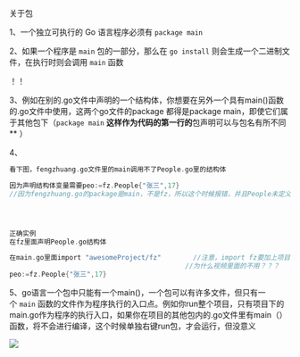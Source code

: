 关于包

1、一个独立可执行的 Go 语言程序必须有 `package main` 

2、如果一个程序是 `main` 包的一部分，那么在 `go install` 则会生成一个二进制文件，在执行时则会调用 `main` 函数 



！！

3、例如在别的.go文件中声明的一个结构体，你想要在另外一个具有main()函数的.go文件中使用，这两个go文件的package 都得是package main，即使它们属于其他包下（`package main` **这样作为代码的第一行的**包声明可以与包名有所不同** ）



4、

```go
看下图，fengzhuang.go文件里的main调用不了People.go里的结构体

因为声明结构体变量需要peo:=fz.People{"张三",17}		
//因为fengzhuang.go的package是main，不是fz，所以这个时候报错，并且People未定义




正确实例
在fz里面声明People.go结构体

在main.go里面import "awesomeProject/fz"		//注意，import fz要加上项目项目名
										    //为什么视频里面的不用？？？	
peo:=fz.People{"张三",17}
```







5、go语言一个包中只能有一个main()，一个包可以有许多文件，但只有一个 `main` 函数的文件作为程序执行的入口点。例如你run整个项目，只有项目下的main.go作为程序的执行入口，如果你在项目的其他包内的.go文件里有main（）函数，将不会进行编译，这个时候单独右键run包，才会运行，但没意义



![](C:\Users\10064\Desktop\go\images\135.png)